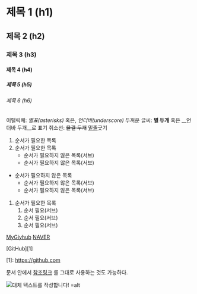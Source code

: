 
<!-- 주석 -->

# 제목 1 (h1)
## 제목 2 (h2)
### 제목 3 (h3)
#### 제목 4 (h4)
##### 제목 5 (h5)
###### 제목 6 (h6)

이탤릭체: *별표(asterisks)* 혹은, _언더바(underscore)_
두꺼운 글씨: **별 두개** 혹은 __언더바 두개__로 표기
취소선: ~~물결 두개~~
<u>밑줄</u>긋기

1. 순서가 필요한 목록
1. 순서가 필요한 목록
    - 순서가 필요하지 않은 목록(서브)
    - 순서가 필요하지 않은 목록(서브)

- 순서가 필요하지 않은 목록
    - 순서가 필요하지 않은 목록(서브)
    - 순서가 필요하지 않은 목록(서브)

1. 순서가 필요한 목록
    1. 순서 필요(서브)
    1. 순서 필요(서브)
    1. 순서 필요(서브) 

[MyGiyhub](https://github.com/Issac0126)
[NAVER](https://naver.com "링크 설명(title) 적기")

[GitHub][1]

[1]: https://github.com <!-- 링크를 나중에 다는 것도 가능함. -->

문서 안에서 [참조링크] 를 그대로 사용하는 것도 가능하다.
<!-- 사이 엔터 필수 -->
[참조링크]: https://www.google.com


<!-- 이미지는 앞에 !가 달린다. -->
![대체 텍스트를 작성합니다! =alt](https://openimage.interpark.com/goods_image_big/7/5/3/3/8643447533_l.jpg "그림 설명")





